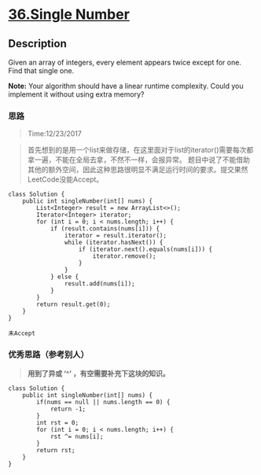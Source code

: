 # [36.Single Number](https://leetcode.com/problems/single-number/description/)

## Description

Given an array of integers, every element appears twice except for one. Find that single one.

**Note:**
Your algorithm should have a linear runtime complexity. Could you implement it without using extra memory?


### 思路
> Time:12/23/2017

> 首先想到的是用一个list来做存储，在这里面对于list的iterator()需要每次都拿一遍，不能在全局去拿，不然不一样，会报异常。
> 题目中说了不能借助其他的额外空间，因此这种思路很明显不满足运行时间的要求。提交果然LeetCode没能Accept。

```
class Solution {
    public int singleNumber(int[] nums) {
        List<Integer> result = new ArrayList<>();
        Iterator<Integer> iterator;
        for (int i = 0; i < nums.length; i++) {
            if (result.contains(nums[i])) {
                iterator = result.iterator();
                while (iterator.hasNext()) {
                    if (iterator.next().equals(nums[i])) {
                        iterator.remove();
                    }
                }
            } else {
                result.add(nums[i]);
            }
        }
        return result.get(0);
    }
}
```
`未Accept`

### 优秀思路（参考别人）
> **用到了异或 ‘^’ ，有空需要补充下这块的知识。**

```
class Solution {
    public int singleNumber(int[] nums) {
        if(nums == null || nums.length == 0) {
            return -1;
        }
        int rst = 0;
        for (int i = 0; i < nums.length; i++) {
            rst ^= nums[i];
        }
        return rst;
    }
}
```